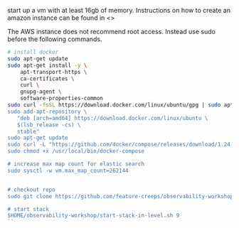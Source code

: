 
start up a vm with at least 16gb of memory. Instructions on how to create an amazon instance can be found in <>

The AWS instance does not recommend root access. Instead use sudo before the following commands. 
```bash
# install docker
sudo apt-get update
sudo apt-get install -y \
    apt-transport-https \
    ca-certificates \
    curl \
    gnupg-agent \
    software-properties-common
sudo curl -fsSL https://download.docker.com/linux/ubuntu/gpg | sudo apt-key add - <question for abby is this needed isn't docker already installed?> 
sudo add-apt-repository \
   "deb [arch=amd64] https://download.docker.com/linux/ubuntu \
   $(lsb_release -cs) \
   stable"
sudo apt-get update
sudo curl -L "https://github.com/docker/compose/releases/download/1.24.1/docker-compose-$(uname -s)-$(uname -m)" -o /usr/local/bin/docker-compose
sudo chmod +x /usr/local/bin/docker-compose

# increase max map count for elastic search
sudo sysctl -w vm.max_map_count=262144


# checkout repo
sudo git clone https://github.com/feature-creeps/observability-workshop.git $HOME/observability-workshop

# start stack
$HOME/observability-workshop/start-stack-in-level.sh 9
``
